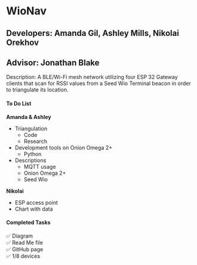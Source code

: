 # WioNav #
## Developers: Amanda Gil, Ashley Mills, Nikolai Orekhov ##
## Advisor: Jonathan Blake ##
Description: A BLE/Wi-Fi mesh network utilizing four ESP 32 Gateway clients that scan for RSSI values from a Seed Wio Terminal beacon in order to triangulate its location. 

#### To Do List #####
**Amanda & Ashley** 
 * Triangulation
    * Code
    * Research
 * Development tools on Onion Omega 2+
    * Python
 * Descriptions 
    * MQTT usage 
    * Onion Omega 2+ 
    * Seed Wio


**Nikolai**
* ESP access point
* Chart with data


#### Completed Tasks ####
✅ Diagram <br/>
✅ Read Me file <br/>
✅ GitHub page <br/>
✅ 1/8 devices
